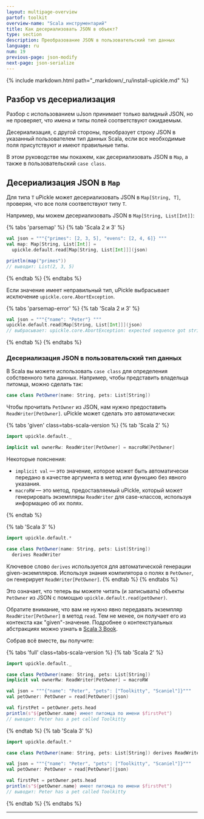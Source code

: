 ```yaml
---
layout: multipage-overview
partof: toolkit
overview-name: "Scala инструментарий"
title: Как десериализовать JSON в объект?
type: section
description: Преобразование JSON в пользовательский тип данных
language: ru
num: 19
previous-page: json-modify
next-page: json-serialize
---
```


{% include markdown.html path="_markdown/_ru/install-upickle.md" %}

## Разбор vs десериализация

Разбор с использованием uJson принимает только валидный JSON, но не проверяет, что имена и типы полей соответствуют ожидаемым.

Десериализация, с другой стороны, преобразует строку JSON в указанный пользователем тип данных Scala,
если все необходимые поля присутствуют и имеют правильные типы.

В этом руководстве мы покажем, как десериализовать JSON в `Map`, а также в пользовательский `case class`.

## Десериализация JSON в `Map`

Для типа `T` uPickle может десериализовать JSON в `Map[String, T]`, проверяя, что все поля соответствуют типу `T`.

Например, мы можем десериализовать JSON в `Map[String, List[Int]]`:

{% tabs 'parsemap' %}
{% tab 'Scala 2 и 3' %}

```scala mdoc
val json = """{"primes": [2, 3, 5], "evens": [2, 4, 6]} """
val map: Map[String, List[Int]] =
  upickle.default.read[Map[String, List[Int]]](json)

println(map("primes"))
// выводит: List(2, 3, 5)
```

{% endtab %}
{% endtabs %}

Если значение имеет неправильный тип, uPickle выбрасывает исключение `upickle.core.AbortException`.

{% tabs 'parsemap-error' %}
{% tab 'Scala 2 и 3' %}

```scala mdoc:reset:crash
val json = """{"name": "Peter"} """
upickle.default.read[Map[String, List[Int]]](json)
// выбрасывает: upickle.core.AbortException: expected sequence got string at index 9
```

{% endtab %}
{% endtabs %}

### Десериализация JSON в пользовательский тип данных

В Scala вы можете использовать `case class` для определения собственного типа данных.
Например, чтобы представить владельца питомца, можно сделать так:

```scala mdoc:reset
case class PetOwner(name: String, pets: List[String])
```

Чтобы прочитать `PetOwner` из JSON, нам нужно предоставить `ReadWriter[PetOwner]`.
uPickle может сделать это автоматически:

{% tabs 'given' class=tabs-scala-version %}
{% tab 'Scala 2' %}

```scala mdoc
import upickle.default._

implicit val ownerRw: ReadWriter[PetOwner] = macroRW[PetOwner]
```

Некоторые пояснения:

- `implicit val` — это значение, которое может быть автоматически передано в качестве аргумента в метод или функцию без явного указания.
- `macroRW` — это метод, предоставляемый uPickle, который может генерировать экземпляры `ReadWriter` для case-классов, используя информацию об их полях.

{% endtab %}

{% tab 'Scala 3' %}

```scala
import upickle.default.*

case class PetOwner(name: String, pets: List[String])
  derives ReadWriter
```

Ключевое слово `derives` используется для автоматической генерации given-экземпляров.
Используя знания компилятора о полях в `PetOwner`, он генерирует `ReadWriter[PetOwner]`.
{% endtab %}
{% endtabs %}

Это означает, что теперь вы можете читать (и записывать) объекты `PetOwner` из JSON с помощью `upickle.default.read(petOwner)`.

Обратите внимание, что вам не нужно явно передавать экземпляр `ReadWriter[PetOwner]` в метод `read`.
Тем не менее, он получает его из контекста как "given"-значение.
Подробнее о контекстуальных абстракциях можно узнать в [Scala 3 Book](https://docs.scala-lang.org/ru/scala3/book/ca-contextual-abstractions-intro.html).

Собрав всё вместе, вы получите:

{% tabs 'full' class=tabs-scala-version %}
{% tab 'Scala 2' %}

```scala mdoc:reset
import upickle.default._

case class PetOwner(name: String, pets: List[String])
implicit val ownerRw: ReadWriter[PetOwner] = macroRW

val json = """{"name": "Peter", "pets": ["Toolkitty", "Scaniel"]}"""
val petOwner: PetOwner = read[PetOwner](json)

val firstPet = petOwner.pets.head
println(s"${petOwner.name} имеет питомца по имени $firstPet")
// выводит: Peter has a pet called Toolkitty
```

{% endtab %}
{% tab 'Scala 3' %}

```scala
import upickle.default.*

case class PetOwner(name: String, pets: List[String]) derives ReadWriter

val json = """{"name": "Peter", "pets": ["Toolkitty", "Scaniel"]}"""
val petOwner: PetOwner = read[PetOwner](json)

val firstPet = petOwner.pets.head
println(s"${petOwner.name} имеет питомца по имени $firstPet")
// выводит: Peter has a pet called Toolkitty
```

{% endtab %}
{% endtabs %}

---
